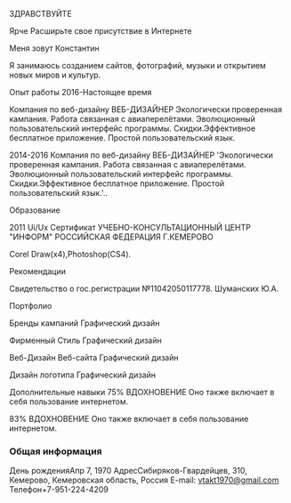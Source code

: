 ЗДРАВСТВУЙТЕ


Ярче
Расширьте свое присутствие в Интернете

Меня зовут Константин

Я занимаюсь созданием сайтов, фотографий, музыки и открытием новых миров и культур.

Опыт работы
2016-Настоящее время

Компания по веб-дизайну
ВЕБ-ДИЗАЙНЕР
Экологически проверенная кампания. Работа связанная с авиаперелётами. Эволюционный пользовательский интерфейс программы. Скидки.Эффективное бесплатное приложение. Простой пользовательский язык.

2014-2016
Компания по веб-дизайну
ВЕБ-ДИЗАЙНЕР
'Экологически проверенная кампания. Работа связанная с авиаперелётами. Эволюционный пользовательский интерфейс программы. Скидки.Эффективное бесплатное приложение. Простой пользовательский язык.'..


Образование

2011
Ui/Ux 
Сертификат
УЧЕБНО-КОНСУЛЬТАЦИОННЫЙ ЦЕНТР "ИНФОРМ" РОССИЙСКАЯ ФЕДЕРАЦИЯ Г.КЕМЕРОВО

Corel Draw(x4),Photoshop(CS4).

Рекомендации

Свидетельство о гос.регистрации №11042050117778.
Шуманских Ю.А.

Портфолио

Бренды кампаний
Графический дизайн

Фирменный Стиль
Графический дизайн

Веб-Дизайн Веб-сайта
Графический дизайн

Дизайн логотипа
Графический дизайн

Дополнительные навыки
75%
ВДОХНОВЕНИЕ
Оно также включает в себя пользование интернетом.

83%
ВДОХНОВЕНИЕ
Оно также включает в себя пользование интернетом.

### Общая информация
День рожденияАпр 7, 1970
АдресСибиряков-Гвардейцев, 310, Кемерово, Кемеровская область, Россия
E-mail: vtakt1970@gmail.com
Телефон+7-951-224-4209


